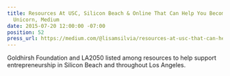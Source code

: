 ```yaml
---
title: Resources At USC, Silicon Beach & Online That Can Help You Become The Next
  Unicorn, Medium
date: 2015-07-20 12:00:00 -07:00
position: 52
press_url: https://medium.com/@lisamsilvia/resources-at-usc-that-can-help-you-become-the-next-unicorn-8381226a120b
---
```


Goldhirsh Foundation and LA2050 listed among resources to help support entrepreneurship in Silicon Beach and throughout Los Angeles.
